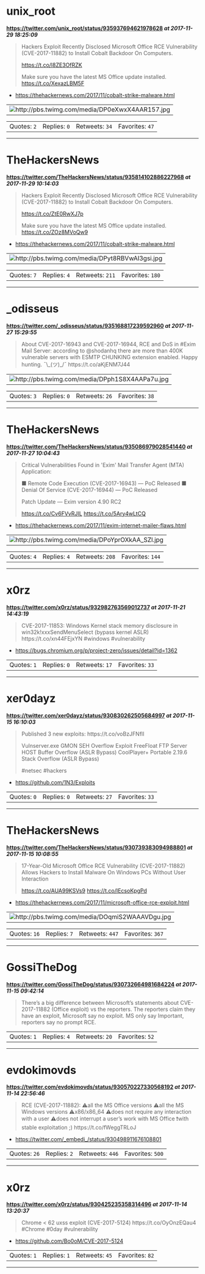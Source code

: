 # unix_root
**https://twitter.com/unix_root/status/935937694621978628 _at 2017-11-29 18:25:09_**
<blockquote>
Hackers Exploit Recently Disclosed Microsoft Office RCE Vulnerability (CVE-2017-11882) to Install Cobalt Backdoor On Computers.

https://t.co/l8ZE3OfRZK

Make sure you have the latest MS Office update installed. https://t.co/XexazLBM5F
</blockquote>

* https://thehackernews.com/2017/11/cobalt-strike-malware.html

<table><tr>
<td><img src="pictures/http+++pbs.twimg.com+media+DP0eXwxX4AAR157.jpg" alt="http://pbs.twimg.com/media/DP0eXwxX4AAR157.jpg"></td>
</table></tr>
<table><tr>
<td>Quotes: <code>2</code></td>
<td>Replies: <code>0</code></td>
<td>Retweets: <code>34</code></td>
<td>Favorites: <code>47</code></td>
</table></tr>

---

# TheHackersNews
**https://twitter.com/TheHackersNews/status/935814102886227968 _at 2017-11-29 10:14:03_**
<blockquote>
Hackers Exploit Recently Disclosed Microsoft Office RCE Vulnerability (CVE-2017-11882) to Install Cobalt Backdoor On Computers.

https://t.co/ZtE0RwXJ7p

Make sure you have the latest MS Office update installed. https://t.co/ZOz8MVoQw9
</blockquote>

* https://thehackernews.com/2017/11/cobalt-strike-malware.html

<table><tr>
<td><img src="pictures/http+++pbs.twimg.com+media+DPyt8RBVwAI3gsi.jpg" alt="http://pbs.twimg.com/media/DPyt8RBVwAI3gsi.jpg"></td>
</table></tr>
<table><tr>
<td>Quotes: <code>7</code></td>
<td>Replies: <code>4</code></td>
<td>Retweets: <code>211</code></td>
<td>Favorites: <code>180</code></td>
</table></tr>

---

# _odisseus
**https://twitter.com/_odisseus/status/935168817239592960 _at 2017-11-27 15:29:55_**
<blockquote>
About CVE-2017-16943 and CVE-2017-16944, RCE and DoS in #Exim Mail Server: according to @shodanhq there are more than 400K vulnerable servers with ESMTP CHUNKING extension enabled.
Happy hunting.  ¯\_(ツ)_/¯ https://t.co/aKjENM7J44
</blockquote>


<table><tr>
<td><img src="pictures/http+++pbs.twimg.com+media+DPph1S8X4AAPa7u.jpg" alt="http://pbs.twimg.com/media/DPph1S8X4AAPa7u.jpg"></td>
</table></tr>
<table><tr>
<td>Quotes: <code>3</code></td>
<td>Replies: <code>0</code></td>
<td>Retweets: <code>26</code></td>
<td>Favorites: <code>38</code></td>
</table></tr>

---

# TheHackersNews
**https://twitter.com/TheHackersNews/status/935086979028541440 _at 2017-11-27 10:04:43_**
<blockquote>
Critical Vulnerabilities Found in 'Exim' Mail Transfer Agent (MTA) Application:

■ Remote Code Execution (CVE-2017-16943) — PoC Released
■ Denial Of Service (CVE-2017-16944)  — PoC Released

Patch Update — Exim version 4.90 RC2

https://t.co/Cv6FVvRJIL https://t.co/5Ary4wLtCQ
</blockquote>

* https://thehackernews.com/2017/11/exim-internet-mailer-flaws.html

<table><tr>
<td><img src="pictures/http+++pbs.twimg.com+media+DPoYprOXkAA_SZl.jpg" alt="http://pbs.twimg.com/media/DPoYprOXkAA_SZl.jpg"></td>
</table></tr>
<table><tr>
<td>Quotes: <code>4</code></td>
<td>Replies: <code>4</code></td>
<td>Retweets: <code>208</code></td>
<td>Favorites: <code>144</code></td>
</table></tr>

---

# x0rz
**https://twitter.com/x0rz/status/932982763569012737 _at 2017-11-21 14:43:19_**
<blockquote>
CVE-2017-11853: Windows Kernel stack memory disclosure in win32k!xxxSendMenuSelect (bypass kernel ASLR) https://t.co/xn44FEjxYN #windows #vulnerability
</blockquote>

* https://bugs.chromium.org/p/project-zero/issues/detail?id=1362

<table><tr>
<td>Quotes: <code>1</code></td>
<td>Replies: <code>0</code></td>
<td>Retweets: <code>17</code></td>
<td>Favorites: <code>33</code></td>
</table></tr>

---

# xer0dayz
**https://twitter.com/xer0dayz/status/930830262505684997 _at 2017-11-15 16:10:03_**
<blockquote>
Published 3 new exploits: https://t.co/voBzJFNflI

Vulnserver.exe GMON SEH Overflow Exploit
FreeFloat FTP Server HOST Buffer Overflow (ASLR Bypass)
CoolPlayer+ Portable 2.19.6 Stack Overflow (ASLR Bypass)

#netsec #hackers
</blockquote>

* https://github.com/1N3/Exploits

<table><tr>
<td>Quotes: <code>0</code></td>
<td>Replies: <code>0</code></td>
<td>Retweets: <code>27</code></td>
<td>Favorites: <code>33</code></td>
</table></tr>

---

# TheHackersNews
**https://twitter.com/TheHackersNews/status/930739383094988801 _at 2017-11-15 10:08:55_**
<blockquote>
17-Year-Old Microsoft Office RCE Vulnerability (CVE-2017-11882) Allows Hackers to Install Malware On Windows PCs Without User Interaction

https://t.co/AUA99KSVs9 https://t.co/IEcsoKpgPd
</blockquote>

* https://thehackernews.com/2017/11/microsoft-office-rce-exploit.html

<table><tr>
<td><img src="pictures/http+++pbs.twimg.com+media+DOqmiS2WAAAVDgu.jpg" alt="http://pbs.twimg.com/media/DOqmiS2WAAAVDgu.jpg"></td>
</table></tr>
<table><tr>
<td>Quotes: <code>16</code></td>
<td>Replies: <code>7</code></td>
<td>Retweets: <code>447</code></td>
<td>Favorites: <code>367</code></td>
</table></tr>

---

# GossiTheDog
**https://twitter.com/GossiTheDog/status/930732664981684224 _at 2017-11-15 09:42:14_**
<blockquote>
There’s a big difference between Microsoft’s statements about CVE-2017-11882 (Office exploit) vs the reporters. The reporters claim they have an exploit, Microsoft say no exploit. MS only say Important, reporters say no prompt RCE.
</blockquote>


<table><tr>
<td>Quotes: <code>1</code></td>
<td>Replies: <code>4</code></td>
<td>Retweets: <code>20</code></td>
<td>Favorites: <code>52</code></td>
</table></tr>

---

# evdokimovds
**https://twitter.com/evdokimovds/status/930570227330568192 _at 2017-11-14 22:56:46_**
<blockquote>
RCE (CVE-2017-11882):
⚠️all the MS Office versions
⚠️all the MS Windows versions
⚠️x86/x86_64
⚠️does not require any interaction with a user
⚠️does not interrupt a user’s work with MS Office
❗️with stable exploitation ;) https://t.co/fWeggTRLoJ
</blockquote>

* https://twitter.com/_embedi_/status/930498911676108801

<table><tr>
<td>Quotes: <code>26</code></td>
<td>Replies: <code>2</code></td>
<td>Retweets: <code>446</code></td>
<td>Favorites: <code>500</code></td>
</table></tr>

---

# x0rz
**https://twitter.com/x0rz/status/930425235358314496 _at 2017-11-14 13:20:37_**
<blockquote>
Chrome &lt; 62 uxss exploit (CVE-2017-5124) https://t.co/OyOnzEQau4 #Chrome #0day #vulnerability
</blockquote>

* https://github.com/Bo0oM/CVE-2017-5124

<table><tr>
<td>Quotes: <code>1</code></td>
<td>Replies: <code>1</code></td>
<td>Retweets: <code>45</code></td>
<td>Favorites: <code>82</code></td>
</table></tr>

---

